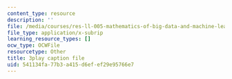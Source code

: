 ```yaml
---
content_type: resource
description: ''
file: /media/courses/res-ll-005-mathematics-of-big-data-and-machine-learning-january-iap-2020/541134fa77b3a415d6efef29e95766e7_WkYdi40yNwY.srt
file_type: application/x-subrip
learning_resource_types: []
ocw_type: OCWFile
resourcetype: Other
title: 3play caption file
uid: 541134fa-77b3-a415-d6ef-ef29e95766e7
---
```

